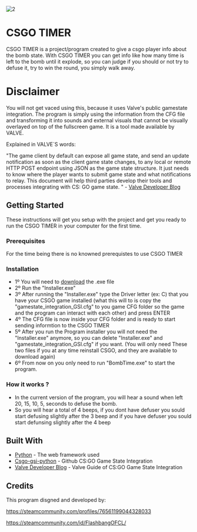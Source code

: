 ![2](https://i.imgur.com/Q02Jiaf.jpg)

# CSGO TIMER

CSGO TIMER is a project/program created to give a csgo player info about the bomb state.
With CSGO TIMER you can get info like how many time is left to the bomb until it explode, so you can judge if you should or not try to defuse it, try to win the round, you simply walk away.

# Disclaimer

You will not get vaced using this, because it uses Valve's public gamestate integration. The program is simply using the information from the CFG file and transforming it into sounds and external visuals that cannot be visually overlayed on top of the fullscreen game.
It is a tool made available by VALVE.

Explained in VALVE´S words:

"The game client by default can expose all game state, and send an update notification as soon as the client game state changes, to any local or remote HTTP POST endpoint using JSON as the game state structure. It just needs to know where the player wants to submit game state and what notifications to relay. This document will help third parties develop their tools and processes integrating with CS: GO game state. " - [Valve Developer Blog](https://developer.valvesoftware.com/wiki/Counter-Strike:_Global_Offensive_Game_State_Integration)

## Getting Started

These instructions will get you setup with the project and get you ready to run the CSGO TIMER in your computer for the first time.

### Prerequisites

For the time being there is no knowned prerequistes to use CSGO TIMER

### Installation

* 1º You will need to [download](https://github.com/diogofrancosilva/csgotimer/archive/master.zip) the .exe file 
* 2º Run the "Installer.exe"
* 3º After running the "Installer.exe" type the Driver letter (ex: C) that you have your CSGO game installed (what this will to is copy   the "gamestate_integration_GSI.cfg" to you game CFG folder so the game and the program can interact with each other) and press ENTER
* 4º The CFG file is now inside your CFG folder and is ready to start sending informtion to the CSGO TIMER
* 5º After you run the Program installer you will not need the "Installer.exe" anymore, so you can delete "Installer.exe" and             "gamestate_integration_GSI.cfg" if you want. (You will only need These two files if you at any time reinstall CSGO, and they are          available to download again)
* 6º From now on you only need to run "BombTime.exe" to start the program.

### How it works ?

* In the current version of the program, you will hear a sound when left 20, 15, 10, 5, seconds to defuse the bomb. 
* So you will hear a total of 4 beeps, if you dont have defuser you sould start defusing slightly after the 3 beep and if you have         defuser you sould start defunsing slightly after the 4 beep

## Built With

* [Python](https://www.python.org/) - The web framework used
* [Csgo-gsi-python](https://github.com/Erlendeikeland/csgo-gsi-python) - Github CS:GO Game State Integration
* [Valve Developer Blog](https://developer.valvesoftware.com/wiki/Counter-Strike:_Global_Offensive_Game_State_Integration) - Valve Guide of CS:GO Game State Integration

## Credits

This program disgned and developed by:

https://steamcommunity.com/profiles/76561199044328033

https://steamcommunity.com/id/FlashbangOFCL/
